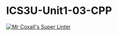 # ICS3U-Unit1-03-CPP

[![Mr Coxall's Super Linter](https://github.com/maliksalem1/ICS3U-Unit1-03-CPP/workflows/Mr%20Coxall's%20Super%20Linter/badge.svg)](https://github.com/maliksalem1/ICS3U-Unit1-03-CPP/actions/)
